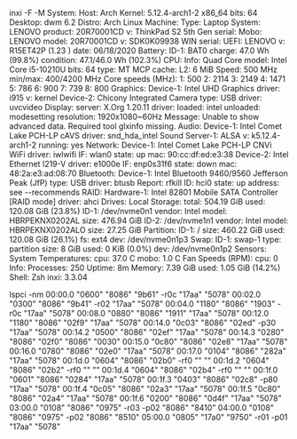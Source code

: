 inxi -F -M
System:    Host: Arch Kernel: 5.12.4-arch1-2 x86_64 bits: 64 Desktop: dwm 6.2 Distro: Arch Linux 
Machine:   Type: Laptop System: LENOVO product: 20R70001CD v: ThinkPad S2 5th Gen serial: <superuser required> 
           Mobo: LENOVO model: 20R70001CD v: SDK0K09938 WIN serial: <superuser required> UEFI: LENOVO v: R15ET42P (1.23 ) 
           date: 06/18/2020 
Battery:   ID-1: BAT0 charge: 47.0 Wh (99.8%) condition: 47.1/46.0 Wh (102.3%) 
CPU:       Info: Quad Core model: Intel Core i5-10210U bits: 64 type: MT MCP cache: L2: 6 MiB 
           Speed: 500 MHz min/max: 400/4200 MHz Core speeds (MHz): 1: 500 2: 2114 3: 2149 4: 1471 5: 786 6: 900 7: 739 8: 800 
Graphics:  Device-1: Intel UHD Graphics driver: i915 v: kernel 
           Device-2: Chicony Integrated Camera type: USB driver: uvcvideo 
           Display: server: X.Org 1.20.11 driver: loaded: intel unloaded: modesetting resolution: 1920x1080~60Hz 
           Message: Unable to show advanced data. Required tool glxinfo missing. 
Audio:     Device-1: Intel Comet Lake PCH-LP cAVS driver: snd_hda_intel 
           Sound Server-1: ALSA v: k5.12.4-arch1-2 running: yes 
Network:   Device-1: Intel Comet Lake PCH-LP CNVi WiFi driver: iwlwifi 
           IF: wlan0 state: up mac: 90:cc:df:ed:e3:38 
           Device-2: Intel Ethernet I219-V driver: e1000e 
           IF: enp0s31f6 state: down mac: 48:2a:e3:ad:08:70 
Bluetooth: Device-1: Intel Bluetooth 9460/9560 Jefferson Peak (JfP) type: USB driver: btusb 
           Report: rfkill ID: hci0 state: up address: see --recommends 
RAID:      Hardware-1: Intel 82801 Mobile SATA Controller [RAID mode] driver: ahci 
Drives:    Local Storage: total: 504.19 GiB used: 120.08 GiB (23.8%) 
           ID-1: /dev/nvme0n1 vendor: Intel model: HBRPEKNX0202AL size: 476.94 GiB 
           ID-2: /dev/nvme1n1 vendor: Intel model: HBRPEKNX0202ALO size: 27.25 GiB 
Partition: ID-1: / size: 460.22 GiB used: 120.08 GiB (26.1%) fs: ext4 dev: /dev/nvme0n1p3 
Swap:      ID-1: swap-1 type: partition size: 8 GiB used: 0 KiB (0.0%) dev: /dev/nvme0n1p2 
Sensors:   System Temperatures: cpu: 37.0 C mobo: 1.0 C 
           Fan Speeds (RPM): cpu: 0 
Info:      Processes: 250 Uptime: 8m Memory: 7.39 GiB used: 1.05 GiB (14.2%) Shell: Zsh inxi: 3.3.04 

lspci -nm
00:00.0 "0600" "8086" "9b61" -r0c "17aa" "5078"
00:02.0 "0300" "8086" "9b41" -r02 "17aa" "5078"
00:04.0 "1180" "8086" "1903" -r0c "17aa" "5078"
00:08.0 "0880" "8086" "1911" "17aa" "5078"
00:12.0 "1180" "8086" "02f9" "17aa" "5078"
00:14.0 "0c03" "8086" "02ed" -p30 "17aa" "5078"
00:14.2 "0500" "8086" "02ef" "17aa" "5078"
00:14.3 "0280" "8086" "02f0" "8086" "0030"
00:15.0 "0c80" "8086" "02e8" "17aa" "5078"
00:16.0 "0780" "8086" "02e0" "17aa" "5078"
00:17.0 "0104" "8086" "282a" "17aa" "5078"
00:1d.0 "0604" "8086" "02b0" -rf0 "" ""
00:1d.2 "0604" "8086" "02b2" -rf0 "" ""
00:1d.4 "0604" "8086" "02b4" -rf0 "" ""
00:1f.0 "0601" "8086" "0284" "17aa" "5078"
00:1f.3 "0403" "8086" "02c8" -p80 "17aa" "5078"
00:1f.4 "0c05" "8086" "02a3" "17aa" "5078"
00:1f.5 "0c80" "8086" "02a4" "17aa" "5078"
00:1f.6 "0200" "8086" "0d4f" "17aa" "5078"
03:00.0 "0108" "8086" "0975" -r03 -p02 "8086" "8410"
04:00.0 "0108" "8086" "0975" -p02 "8086" "8510"
05:00.0 "0805" "17a0" "9750" -r01 -p01 "17aa" "5078"

